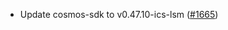 - Update cosmos-sdk to v0.47.10-ics-lsm
  ([\#1665](https://github.com/cosmos/interchain-security/pull/1665))